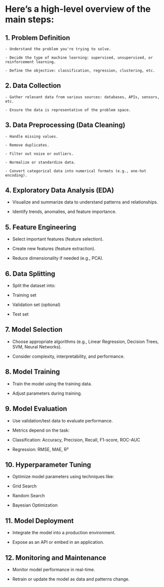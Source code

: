 # Here’s a high-level overview of the main steps:
## 1. Problem Definition
    - Understand the problem you're trying to solve.

    - Decide the type of machine learning: supervised, unsupervised, or reinforcement learning.

    - Define the objective: classification, regression, clustering, etc.

## 2. Data Collection
    - Gather relevant data from various sources: databases, APIs, sensors, etc.

    - Ensure the data is representative of the problem space.

## 3. Data Preprocessing (Data Cleaning)
    - Handle missing values.

    - Remove duplicates.

    - Filter out noise or outliers.

    - Normalize or standardize data.

    - Convert categorical data into numerical formats (e.g., one-hot encoding).

## 4. Exploratory Data Analysis (EDA)
- Visualize and summarize data to understand patterns and relationships.

- Identify trends, anomalies, and feature importance.

## 5. Feature Engineering
- Select important features (feature selection).

- Create new features (feature extraction).

- Reduce dimensionality if needed (e.g., PCA).

## 6. Data Splitting
- Split the dataset into:

- Training set

- Validation set (optional)

- Test set

## 7. Model Selection
- Choose appropriate algorithms (e.g., Linear Regression, Decision Trees, SVM, Neural Networks).

- Consider complexity, interpretability, and performance.

## 8. Model Training
- Train the model using the training data.

- Adjust parameters during training.

## 9. Model Evaluation
- Use validation/test data to evaluate performance.

- Metrics depend on the task:

- Classification: Accuracy, Precision, Recall, F1-score, ROC-AUC

- Regression: RMSE, MAE, R²

## 10. Hyperparameter Tuning
- Optimize model parameters using techniques like:

- Grid Search

- Random Search

- Bayesian Optimization

## 11. Model Deployment
- Integrate the model into a production environment.

- Expose as an API or embed in an application.

## 12. Monitoring and Maintenance
- Monitor model performance in real-time.

- Retrain or update the model as data and patterns change.

